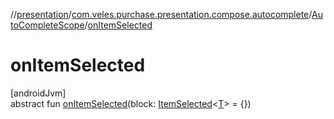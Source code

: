//[presentation](../../../index.md)/[com.veles.purchase.presentation.compose.autocomplete](../index.md)/[AutoCompleteScope](index.md)/[onItemSelected](on-item-selected.md)

# onItemSelected

[androidJvm]\
abstract fun [onItemSelected](on-item-selected.md)(block: [ItemSelected](../../../../presentation/com.veles.purchase.presentation.compose.autocomplete/-item-selected/index.md)&lt;[T](index.md)&gt; = {})
